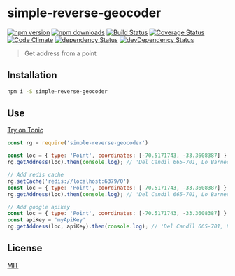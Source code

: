 # simple-reverse-geocoder

[![npm version](https://img.shields.io/npm/v/simple-reverse-geocoder.svg?style=flat-square)](https://www.npmjs.com/package/simple-reverse-geocoder)
[![npm downloads](https://img.shields.io/npm/dm/simple-reverse-geocoder.svg?style=flat-square)](https://www.npmjs.com/package/simple-reverse-geocoder)
[![Build Status](https://img.shields.io/travis/lgaticaq/simple-reverse-geocoder.svg?style=flat-square)](https://travis-ci.org/lgaticaq/simple-reverse-geocoder)
[![Coverage Status](https://img.shields.io/coveralls/lgaticaq/simple-reverse-geocoder/master.svg?style=flat-square)](https://coveralls.io/github/lgaticaq/simple-reverse-geocoder?branch=master)
[![Code Climate](https://img.shields.io/codeclimate/github/lgaticaq/simple-reverse-geocoder.svg?style=flat-square)](https://codeclimate.com/github/lgaticaq/simple-reverse-geocoder)
[![dependency Status](https://img.shields.io/david/lgaticaq/simple-reverse-geocoder.svg?style=flat-square)](https://david-dm.org/lgaticaq/simple-reverse-geocoder#info=dependencies)
[![devDependency Status](https://img.shields.io/david/dev/lgaticaq/simple-reverse-geocoder.svg?style=flat-square)](https://david-dm.org/lgaticaq/simple-reverse-geocoder#info=devDependencies)

> Get address from a point

## Installation

```bash
npm i -S simple-reverse-geocoder
```

## Use

[Try on Tonic](https://tonicdev.com/npm/simple-reverse-geocoder)
```js
const rg = require('simple-reverse-geocoder')

const loc = { type: 'Point', coordinates: [-70.5171743, -33.3608387] }
rg.getAddress(loc).then(console.log); // 'Del Candil 665-701, Lo Barnechea'

// Add redis cache
rg.setCache('redis://localhost:6379/0')
const loc = { type: 'Point', coordinates: [-70.5171743, -33.3608387] }
rg.getAddress(loc).then(console.log); // 'Del Candil 665-701, Lo Barnechea'

// Add google apikey
const loc = { type: 'Point', coordinates: [-70.5171743, -33.3608387] }
const apiKey = 'myApiKey'
rg.getAddress(loc, apiKey).then(console.log); // 'Del Candil 665-701, Lo Barnechea'
```

## License

[MIT](https://tldrlegal.com/license/mit-license)
